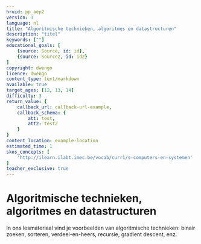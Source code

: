 ```yaml
---
hruid: pp_aep2
version: 3
language: nl
title: "Algoritmische technieken, algoritmes en datastructuren"
description: "titel"
keywords: [""]
educational_goals: [
    {source: Source, id: id}, 
    {source: Source2, id: id2}
]
copyright: dwengo
licence: dwengo
content_type: text/markdown
available: true
target_ages: [12, 13, 14]
difficulty: 3
return_value: {
    callback_url: callback-url-example,
    callback_schema: {
        att: test,
        att2: test2
    }
}
content_location: example-location
estimated_time: 1
skos_concepts: [
    'http://ilearn.ilabt.imec.be/vocab/curr1/s-computers-en-systemen'
]
teacher_exclusive: true
---
```


# Algoritmische technieken, algoritmes en datastructuren
In ons lesmateriaal vind je voorbeelden van algoritmische technieken: binair zoeken, sorteren, verdeel-en-heers, recursie, gradient descent, enz. 



